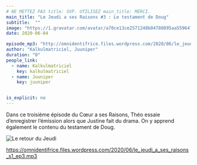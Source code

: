 ```yaml
---
# NE METTEZ PAS title: SVP. UTILISEZ main_title: MERCI.
main_title: "Le Jeudi a ses Raisons #3 : Le testament de Doug"
subtitle:  ""
image: "https://1.gravatar.com/avatar/a70ce13ce2571248b04780895aa55964?s=96&d=identicon&r=G"
date: 2020-06-04

episode_mp3: "http://omnidentifrice.files.wordpress.com/2020/06/le_jeudi_a_ses_raisons_s1_ep3.mp3"
author: "Kalkulmatriciel, Juuniper"
duration: "0"
people_link: 
  - name: Kalkulmatriciel
    key: kalkulmatriciel
  - name: Juuniper
    key: juuniper


is_explicit: no
---
```


<PodcastHeader/>

<!-- ECRIRE LA DESCRIPTION DE L'EPISODE SOUS CETTE LIGNE -->
<p>Dans ce troisième épisode du Cœur a ses Raisons, Théo essaie d’enregistrer l’émission alors que Justine fait du drama. On y apprend également le contenu du testament de Doug.</p>
<p><img src="https://retourdujeudi.files.wordpress.com/2020/04/le-retour-du-jeudi.png" alt="Le retour du Jeudi"></p>
<p><a href="https://omnidentifrice.files.wordpress.com/2020/06/le_jeudi_a_ses_raisons_s1_ep3.mp3" rel="nofollow">https://omnidentifrice.files.wordpress.com/2020/06/le_jeudi_a_ses_raisons_s1_ep3.mp3</a></p>


